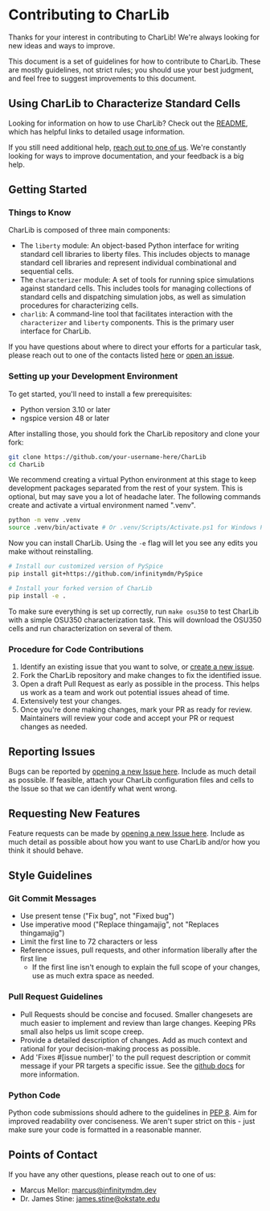 # Contributing to CharLib
Thanks for your interest in contributing to CharLib! We're always looking for new ideas and ways to improve.

This document is a set of guidelines for how to contribute to CharLib. These are mostly guidelines, not strict rules; you should use your best judgment, and feel free to suggest improvements to this document.

## Using CharLib to Characterize Standard Cells
Looking for information on how to use CharLib? Check out the [README](https://github.com/stineje/CharLib/blob/main/README.md), which has helpful links to detailed usage information.

If you still need additional help, [reach out to one of us](#points-of-contact). We're constantly looking for ways to improve documentation, and your feedback is a big help.

## Getting Started

### Things to Know
CharLib is composed of three main components:

* The `liberty` module: An object-based Python interface for writing standard cell libraries to liberty files. This includes objects to manage standard cell libraries and represent individual combinational and sequential cells.
* The `characterizer` module: A set of tools for running spice simulations against standard cells. This includes tools for managing collections of standard cells and dispatching simulation jobs, as well as simulation procedures for characterizing cells.
* `charlib`: A command-line tool that facilitates interaction with the `characterizer` and `liberty` components. This is the primary user interface for CharLib.

If you have questions about where to direct your efforts for a particular task, please reach out to one of the contacts listed [here](#points-of-contact) or [open an issue](https://github.com/stineje/CharLib/issues/new/).

### Setting up your Development Environment
To get started, you'll need to install a few prerequisites:

* Python version 3.10 or later
* ngspice version 48 or later

After installing those, you should fork the CharLib repository and clone your fork:

```sh
git clone https://github.com/your-username-here/CharLib
cd CharLib
```

We recommend creating a virtual Python environment at this stage to keep development packages
separated from the rest of your system. This is optional, but may save you a lot of headache
later. The following commands create and activate a virtual environment named ".venv".

```sh
python -m venv .venv
source .venv/bin/activate # Or .venv/Scripts/Activate.ps1 for Windows Powershell. See https://docs.python.org/3/library/venv.html#how-venvs-work
```

Now you can install CharLib. Using the `-e` flag will let you see any edits you make without reinstalling.

```sh
# Install our customized version of PySpice
pip install git+https://github.com/infinitymdm/PySpice

# Install your forked version of CharLib
pip install -e .
```

To make sure everything is set up correctly, run `make osu350` to test CharLib with a simple OSU350
characterization task. This will download the OSU350 cells and run characterization on several of
them.

### Procedure for Code Contributions
1. Identify an existing issue that you want to solve, or [create a new issue](https://github.com/stineje/CharLib/issues/new/).
2. Fork the CharLib repository and make changes to fix the identified issue.
3. Open a draft Pull Request as early as possible in the process. This helps us work as a team and work out potential issues ahead of time.
4. Extensively test your changes.
5. Once you're done making changes, mark your PR as ready for review. Maintainers will review your code and accept your PR or request changes as needed.

## Reporting Issues
Bugs can be reported by [opening a new Issue here](https://github.com/stineje/CharLib/issues/new/). Include as much detail as possible. If feasible, attach your CharLib configuration files and cells to the Issue so that we can identify what went wrong.

## Requesting New Features
Feature requests can be made by [opening a new Issue here](https://github.com/stineje/CharLib/issues/new/). Include as much detail as possible about how you want to use CharLib and/or how you think it should behave.

## Style Guidelines

### Git Commit Messages
* Use present tense ("Fix bug", not "Fixed bug")
* Use imperative mood ("Replace thingamajig", not "Replaces thingamajig")
* Limit the first line to 72 characters or less
* Reference issues, pull requests, and other information liberally after the first line
    * If the first line isn't enough to explain the full scope of your changes, use as much extra space as needed.

### Pull Request Guidelines
* Pull Requests should be concise and focused. Smaller changesets are much easier to implement and review than large changes. Keeping PRs small also helps us limit scope creep.
* Provide a detailed description of changes. Add as much context and rational for your decision-making process as possible.
* Add 'Fixes #[issue number]' to the pull request description or commit message if your PR targets a specific issue. See the [github docs](https://docs.github.com/en/issues/tracking-your-work-with-issues/linking-a-pull-request-to-an-issue) for more information.

### Python Code
Python code submissions should adhere to the guidelines in [PEP 8](https://peps.python.org/pep-0008/). Aim for improved readability over conciseness. We aren't super strict on this - just make sure your code is formatted in a reasonable manner.

## Points of Contact
If you have any other questions, please reach out to one of us:
* Marcus Mellor: marcus@infinitymdm.dev
* Dr. James Stine: james.stine@okstate.edu
